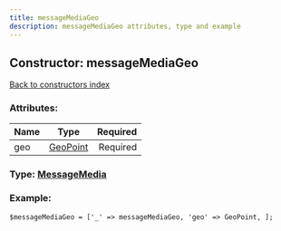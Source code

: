 ```yaml
---
title: messageMediaGeo
description: messageMediaGeo attributes, type and example
---
```

## Constructor: messageMediaGeo  
[Back to constructors index](index.md)



### Attributes:

| Name     |    Type       | Required |
|----------|:-------------:|---------:|
|geo|[GeoPoint](../types/GeoPoint.md) | Required|



### Type: [MessageMedia](../types/MessageMedia.md)


### Example:

```
$messageMediaGeo = ['_' => messageMediaGeo, 'geo' => GeoPoint, ];
```